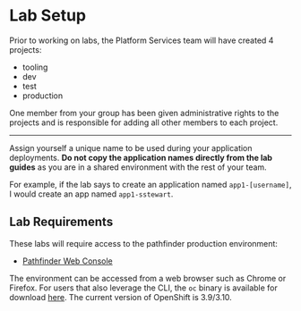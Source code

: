 # Lab Setup
Prior to working on labs, the Platform Services team will have created 4
projects: 
- tooling
- dev
- test 
- production

One member from your group has been given administrative rights to the projects
and is responsible for adding all other members to each project. 

---
Assign yourself a unique name to be used during your application deployments. 
**Do not copy the application names directly from the lab guides** as you are in a 
shared environment with the rest of your team. 

For example, if the lab says to create an application named `app1-[username]`, I 
would create an app named `app1-sstewart`. 

## Lab Requirements
These labs will require access to the pathfinder production environment: 
- [Pathfinder Web Console](https://console.pathfinder.gov.bc.ca:8443/console/)

The environment can be accessed from a web browser such as Chrome or Firefox. For 
users that also leverage the CLI, the `oc` binary is available for download [here](https://github.com/openshift/origin/releases). 
The current version of OpenShift is 3.9/3.10. 
